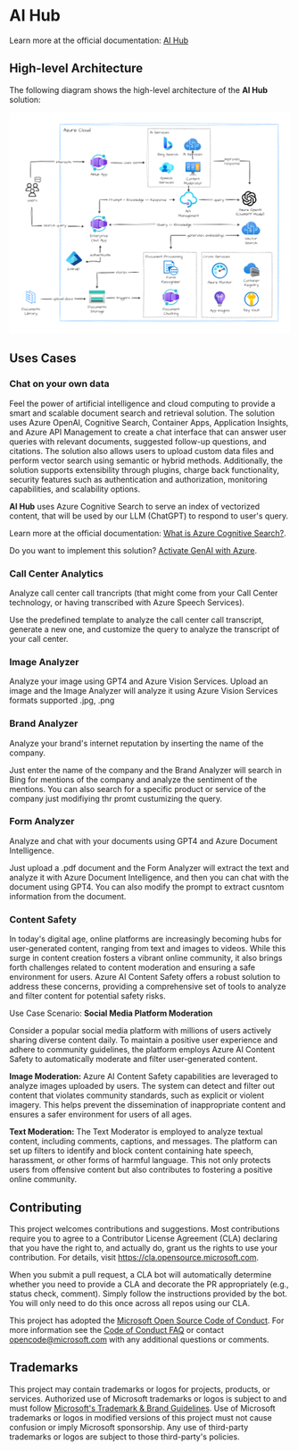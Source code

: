 # AI Hub

Learn more at the official documentation: [AI Hub](https://azure.github.io/aihub/)

## High-level Architecture

The following diagram shows the high-level architecture of the **AI Hub** solution:

![High-level Architecture](/docs/static/img/AI-Hub-HLD.png)

## Uses Cases

### Chat on your own data
Feel the power of artificial intelligence and cloud computing to provide a smart and scalable document search and retrieval solution. The solution uses Azure OpenAI, Cognitive Search, Container Apps, Application Insights, and Azure API Management to create a chat interface that can answer user queries with relevant documents, suggested follow-up questions, and citations. The solution also allows users to upload custom data files and perform vector search using semantic or hybrid methods. Additionally, the solution supports extensibility through plugins, charge back functionality, security features such as authentication and authorization, monitoring capabilities, and scalability options.

**AI Hub** uses Azure Cognitive Search to serve an index of vectorized content, that will be used by our LLM (ChatGPT) to respond to user's query.

Learn more at the official documentation: [What is Azure Cognitive Search?](https://learn.microsoft.com/en-us/azure/search/search-what-is-azure-search).

Do you want to implement this solution? [Activate GenAI with Azure](https://azure.github.io/activate-genai/).

### Call Center Analytics
Analyze call center call trancripts (that might come from your Call Center technology, or having transcribed with Azure Speech Services).

Use the predefined template to analyze the call center call transcript, generate a new one, and customize the query to analyze the transcript of your call center.

### Image Analyzer
Analyze your image using GPT4 and Azure Vision Services.
Upload an image and the Image Analyzer will analyze it using Azure Vision Services formats supported .jpg, .png

### Brand Analyzer
Analyze your brand's internet reputation by inserting the name of the company.

Just enter the name of the company and the Brand Analyzer will search in Bing for mentions of the company and analyze the sentiment of the mentions.
You can also search for a specific product or service of the company just modifiying thr promt custumizing the query.

### Form Analyzer
Analyze and chat with your documents using GPT4 and Azure Document Intelligence.

Just upload a .pdf document and the Form Analyzer will extract the text and analyze it with Azure Document Intelligence, and then you can chat with the document using GPT4.
You can also modify the prompt to extract cusntom information from the document. 

### Content Safety

In today's digital age, online platforms are increasingly becoming hubs for user-generated content, ranging from text and images to videos. While this surge in content creation fosters a vibrant online community, it also brings forth challenges related to content moderation and ensuring a safe environment for users. Azure AI Content Safety offers a robust solution to address these concerns, providing a comprehensive set of tools to analyze and filter content for potential safety risks.

Use Case Scenario: **Social Media Platform Moderation**

Consider a popular social media platform with millions of users actively sharing diverse content daily. To maintain a positive user experience and adhere to community guidelines, the platform employs Azure AI Content Safety to automatically moderate and filter user-generated content.

**Image Moderation:**
Azure AI Content Safety capabilities are leveraged to analyze images uploaded by users. The system can detect and filter out content that violates community standards, such as explicit or violent imagery. This helps prevent the dissemination of inappropriate content and ensures a safer environment for users of all ages.

**Text Moderation:**
The Text Moderator is employed to analyze textual content, including comments, captions, and messages. The platform can set up filters to identify and block content containing hate speech, harassment, or other forms of harmful language. This not only protects users from offensive content but also contributes to fostering a positive online community.

## Contributing

This project welcomes contributions and suggestions.  Most contributions require you to agree to a
Contributor License Agreement (CLA) declaring that you have the right to, and actually do, grant us
the rights to use your contribution. For details, visit https://cla.opensource.microsoft.com.

When you submit a pull request, a CLA bot will automatically determine whether you need to provide
a CLA and decorate the PR appropriately (e.g., status check, comment). Simply follow the instructions
provided by the bot. You will only need to do this once across all repos using our CLA.

This project has adopted the [Microsoft Open Source Code of Conduct](https://opensource.microsoft.com/codeofconduct/).
For more information see the [Code of Conduct FAQ](https://opensource.microsoft.com/codeofconduct/faq/) or
contact [opencode@microsoft.com](mailto:opencode@microsoft.com) with any additional questions or comments.

## Trademarks

This project may contain trademarks or logos for projects, products, or services. Authorized use of Microsoft 
trademarks or logos is subject to and must follow 
[Microsoft's Trademark & Brand Guidelines](https://www.microsoft.com/en-us/legal/intellectualproperty/trademarks/usage/general).
Use of Microsoft trademarks or logos in modified versions of this project must not cause confusion or imply Microsoft sponsorship.
Any use of third-party trademarks or logos are subject to those third-party's policies.
